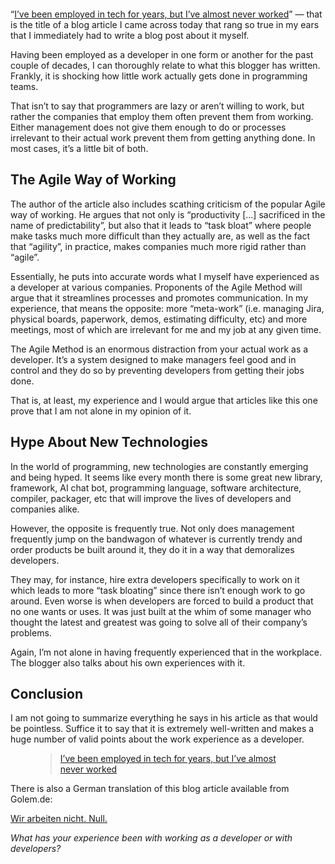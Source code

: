 <figure><img loading="lazy" decoding="async" src="jason-goodman-vbxyFxlgpjM-unsplash.jpg" alt=""></figure>

“[I’ve been employed in tech for years, but I’ve almost never worked](https://emaggiori.com/employed-in-tech-for-years-but-almost-never-worked/)” — that is the title of a blog article I came across today that rang so true in my ears that I immediately had to write a blog post about it myself.

Having been employed as a developer in one form or another for the past couple of decades, I can thoroughly relate to what this blogger has written. Frankly, it is shocking how little work actually gets done in programming teams.

That isn’t to say that programmers are lazy or aren’t willing to work, but rather the companies that employ them often prevent them from working. Either management does not give them enough to do or processes irrelevant to their actual work prevent them from getting anything done. In most cases, it’s a little bit of both.

The Agile Way of Working
------------------------

The author of the article also includes scathing criticism of the popular Agile way of working. He argues that not only is “productivity \[…\] sacrificed in the name of predictability”, but also that it leads to “task bloat” where people make tasks much more difficult than they actually are, as well as the fact that “agility”, in practice, makes companies much more rigid rather than “agile”.

Essentially, he puts into accurate words what I myself have experienced as a developer at various companies. Proponents of the Agile Method will argue that it streamlines processes and promotes communication. In my experience, that means the opposite: more “meta-work” (i.e. managing Jira, physical boards, paperwork, demos, estimating difficulty, etc) and more meetings, most of which are irrelevant for me and my job at any given time.

The Agile Method is an enormous distraction from your actual work as a developer. It’s a system designed to make managers feel good and in control and they do so by preventing developers from getting their jobs done.

That is, at least, my experience and I would argue that articles like this one prove that I am not alone in my opinion of it.

Hype About New Technologies
---------------------------

In the world of programming, new technologies are constantly emerging and being hyped. It seems like every month there is some great new library, framework, AI chat bot, programming language, software architecture, compiler, packager, etc that will improve the lives of developers and companies alike.

However, the opposite is frequently true. Not only does management frequently jump on the bandwagon of whatever is currently trendy and order products be built around it, they do it in a way that demoralizes developers.

They may, for instance, hire extra developers specifically to work on it which leads to more “task bloating” since there isn’t enough work to go around. Even worse is when developers are forced to build a product that no one wants or uses. It was just built at the whim of some manager who thought the latest and greatest was going to solve all of their company’s problems.

Again, I’m not alone in having frequently experienced that in the workplace. The blogger also talks about his own experiences with it.

Conclusion
----------

I am not going to summarize everything he says in his article as that would be pointless. Suffice it to say that it is extremely well-written and makes a huge number of valid points about the work experience as a developer.

<figure><div class="wp-block-embed__wrapper"><blockquote class="wp-embedded-content" data-secret="870mBxhGC4"><a href="https://emaggiori.com/employed-in-tech-for-years-but-almost-never-worked/">I’ve been employed in tech for years, but I’ve almost never worked</a></blockquote><iframe loading="lazy" class="wp-embedded-content" sandbox="allow-scripts" security="restricted" style="position: absolute; clip: rect(1px, 1px, 1px, 1px);" title="“I’ve been employed in tech for years, but I’ve almost never worked” — Emmanuel Maggiori" src="https://emaggiori.com/employed-in-tech-for-years-but-almost-never-worked/embed/#?secret=6BVzozudiO#?secret=870mBxhGC4" data-secret="870mBxhGC4" width="500" height="282" frameborder="0" marginwidth="0" marginheight="0" scrolling="no"></iframe></div></figure>

There is also a German translation of this blog article available from Golem.de:

[Wir arbeiten nicht. Null.](https://www.golem.de/news/tech-branche-wir-arbeiten-nicht-null-2304-173002.html)

*What has your experience been with working as a developer or with developers?*